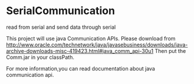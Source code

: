 # SerialCommunication
read from serial and send data through serial

This project will use java Communication APIs.
Please download from http://www.oracle.com/technetwork/java/javasebusiness/downloads/java-archive-downloads-misc-419423.html#java_comm_api-30u1
Then put the Comm.jar in your classPath.

For more information,you can read documentation about java communication api.
